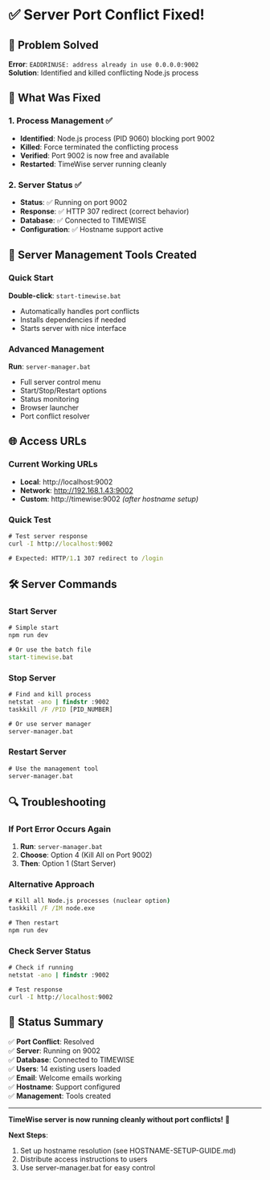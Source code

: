 # ✅ Server Port Conflict Fixed!

## 🎯 Problem Solved
**Error**: `EADDRINUSE: address already in use 0.0.0.0:9002`  
**Solution**: Identified and killed conflicting Node.js process

## 🔧 What Was Fixed

### 1. Process Management ✅
- **Identified**: Node.js process (PID 9060) blocking port 9002
- **Killed**: Force terminated the conflicting process  
- **Verified**: Port 9002 is now free and available
- **Restarted**: TimeWise server running cleanly

### 2. Server Status ✅
- **Status**: ✅ Running on port 9002
- **Response**: ✅ HTTP 307 redirect (correct behavior)
- **Database**: ✅ Connected to TIMEWISE
- **Configuration**: ✅ Hostname support active

## 🚀 Server Management Tools Created

### Quick Start
**Double-click**: `start-timewise.bat`
- Automatically handles port conflicts
- Installs dependencies if needed
- Starts server with nice interface

### Advanced Management  
**Run**: `server-manager.bat`
- Full server control menu
- Start/Stop/Restart options
- Status monitoring
- Browser launcher
- Port conflict resolver

## 🌐 Access URLs

### Current Working URLs
- **Local**: http://localhost:9002
- **Network**: http://192.168.1.43:9002  
- **Custom**: http://timewise:9002 *(after hostname setup)*

### Quick Test
```cmd
# Test server response
curl -I http://localhost:9002

# Expected: HTTP/1.1 307 redirect to /login
```

## 🛠️ Server Commands

### Start Server
```cmd
# Simple start
npm run dev

# Or use the batch file
start-timewise.bat
```

### Stop Server
```cmd
# Find and kill process
netstat -ano | findstr :9002
taskkill /F /PID [PID_NUMBER]

# Or use server manager
server-manager.bat
```

### Restart Server
```cmd
# Use the management tool
server-manager.bat
```

## 🔍 Troubleshooting

### If Port Error Occurs Again
1. **Run**: `server-manager.bat`
2. **Choose**: Option 4 (Kill All on Port 9002)
3. **Then**: Option 1 (Start Server)

### Alternative Approach
```cmd
# Kill all Node.js processes (nuclear option)
taskkill /F /IM node.exe

# Then restart
npm run dev
```

### Check Server Status
```cmd
# Check if running
netstat -ano | findstr :9002

# Test response
curl -I http://localhost:9002
```

## 🎉 Status Summary

✅ **Port Conflict**: Resolved  
✅ **Server**: Running on 9002  
✅ **Database**: Connected to TIMEWISE  
✅ **Users**: 14 existing users loaded  
✅ **Email**: Welcome emails working  
✅ **Hostname**: Support configured  
✅ **Management**: Tools created  

---

**TimeWise server is now running cleanly without port conflicts!** 🚀

**Next Steps**: 
1. Set up hostname resolution (see HOSTNAME-SETUP-GUIDE.md)
2. Distribute access instructions to users
3. Use server-manager.bat for easy control